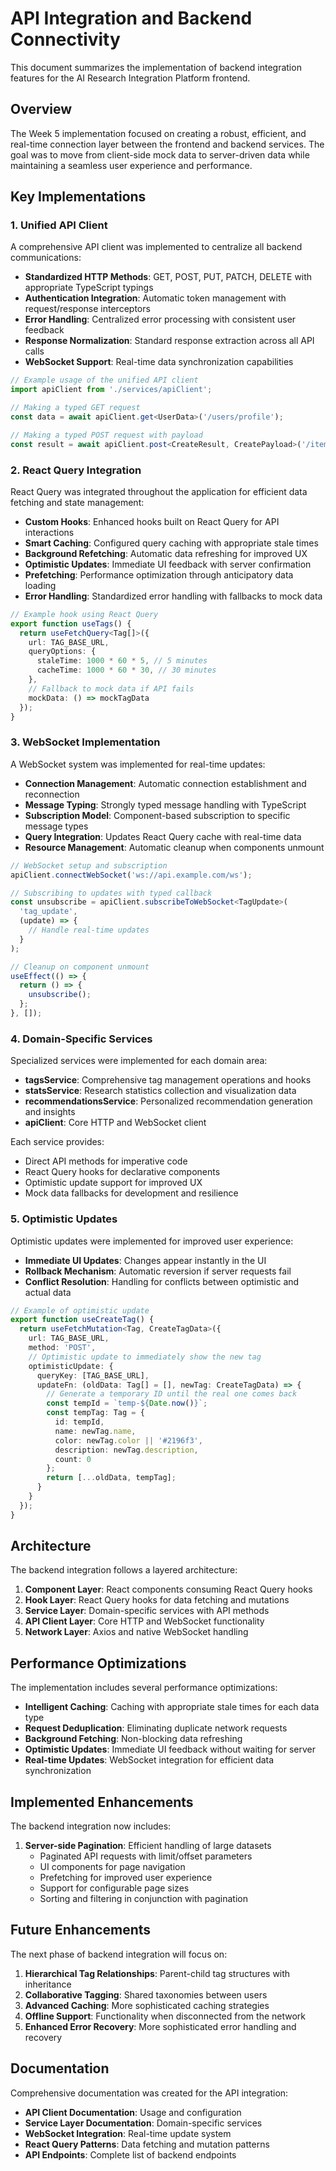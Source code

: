 # API Integration and Backend Connectivity

This document summarizes the implementation of backend integration features for the AI Research Integration Platform frontend.

## Overview

The Week 5 implementation focused on creating a robust, efficient, and real-time connection layer between the frontend and backend services. The goal was to move from client-side mock data to server-driven data while maintaining a seamless user experience and performance.

## Key Implementations

### 1. Unified API Client

A comprehensive API client was implemented to centralize all backend communications:

- **Standardized HTTP Methods**: GET, POST, PUT, PATCH, DELETE with appropriate TypeScript typings
- **Authentication Integration**: Automatic token management with request/response interceptors
- **Error Handling**: Centralized error processing with consistent user feedback
- **Response Normalization**: Standard response extraction across all API calls
- **WebSocket Support**: Real-time data synchronization capabilities

```typescript
// Example usage of the unified API client
import apiClient from './services/apiClient';

// Making a typed GET request
const data = await apiClient.get<UserData>('/users/profile');

// Making a typed POST request with payload
const result = await apiClient.post<CreateResult, CreatePayload>('/items', payload);
```

### 2. React Query Integration

React Query was integrated throughout the application for efficient data fetching and state management:

- **Custom Hooks**: Enhanced hooks built on React Query for API interactions
- **Smart Caching**: Configured query caching with appropriate stale times
- **Background Refetching**: Automatic data refreshing for improved UX
- **Optimistic Updates**: Immediate UI feedback with server confirmation
- **Prefetching**: Performance optimization through anticipatory data loading
- **Error Handling**: Standardized error handling with fallbacks to mock data

```typescript
// Example hook using React Query
export function useTags() {
  return useFetchQuery<Tag[]>({
    url: TAG_BASE_URL,
    queryOptions: {
      staleTime: 1000 * 60 * 5, // 5 minutes
      cacheTime: 1000 * 60 * 30, // 30 minutes
    },
    // Fallback to mock data if API fails
    mockData: () => mockTagData
  });
}
```

### 3. WebSocket Implementation

A WebSocket system was implemented for real-time updates:

- **Connection Management**: Automatic connection establishment and reconnection
- **Message Typing**: Strongly typed message handling with TypeScript
- **Subscription Model**: Component-based subscription to specific message types
- **Query Integration**: Updates React Query cache with real-time data
- **Resource Management**: Automatic cleanup when components unmount

```typescript
// WebSocket setup and subscription
apiClient.connectWebSocket('ws://api.example.com/ws');

// Subscribing to updates with typed callback
const unsubscribe = apiClient.subscribeToWebSocket<TagUpdate>(
  'tag_update', 
  (update) => {
    // Handle real-time updates
  }
);

// Cleanup on component unmount
useEffect(() => {
  return () => {
    unsubscribe();
  };
}, []);
```

### 4. Domain-Specific Services

Specialized services were implemented for each domain area:

- **tagsService**: Comprehensive tag management operations and hooks
- **statsService**: Research statistics collection and visualization data
- **recommendationsService**: Personalized recommendation generation and insights
- **apiClient**: Core HTTP and WebSocket client

Each service provides:
- Direct API methods for imperative code
- React Query hooks for declarative components
- Optimistic update support for improved UX
- Mock data fallbacks for development and resilience

### 5. Optimistic Updates

Optimistic updates were implemented for improved user experience:

- **Immediate UI Updates**: Changes appear instantly in the UI
- **Rollback Mechanism**: Automatic reversion if server requests fail
- **Conflict Resolution**: Handling for conflicts between optimistic and actual data

```typescript
// Example of optimistic update
export function useCreateTag() {
  return useFetchMutation<Tag, CreateTagData>({
    url: TAG_BASE_URL,
    method: 'POST',
    // Optimistic update to immediately show the new tag
    optimisticUpdate: {
      queryKey: [TAG_BASE_URL],
      updateFn: (oldData: Tag[] = [], newTag: CreateTagData) => {
        // Generate a temporary ID until the real one comes back
        const tempId = `temp-${Date.now()}`;
        const tempTag: Tag = {
          id: tempId,
          name: newTag.name,
          color: newTag.color || '#2196f3',
          description: newTag.description,
          count: 0
        };
        return [...oldData, tempTag];
      }
    }
  });
}
```

## Architecture

The backend integration follows a layered architecture:

1. **Component Layer**: React components consuming React Query hooks
2. **Hook Layer**: React Query hooks for data fetching and mutations
3. **Service Layer**: Domain-specific services with API methods
4. **API Client Layer**: Core HTTP and WebSocket functionality
5. **Network Layer**: Axios and native WebSocket handling

## Performance Optimizations

The implementation includes several performance optimizations:

- **Intelligent Caching**: Caching with appropriate stale times for each data type
- **Request Deduplication**: Eliminating duplicate network requests
- **Background Fetching**: Non-blocking data refreshing
- **Optimistic Updates**: Immediate UI feedback without waiting for server
- **Real-time Updates**: WebSocket integration for efficient data synchronization

## Implemented Enhancements

The backend integration now includes:

1. **Server-side Pagination**: Efficient handling of large datasets
   - Paginated API requests with limit/offset parameters
   - UI components for page navigation
   - Prefetching for improved user experience
   - Support for configurable page sizes
   - Sorting and filtering in conjunction with pagination

## Future Enhancements

The next phase of backend integration will focus on:

1. **Hierarchical Tag Relationships**: Parent-child tag structures with inheritance
2. **Collaborative Tagging**: Shared taxonomies between users
3. **Advanced Caching**: More sophisticated caching strategies
4. **Offline Support**: Functionality when disconnected from the network
5. **Enhanced Error Recovery**: More sophisticated error handling and recovery

## Documentation

Comprehensive documentation was created for the API integration:

- **API Client Documentation**: Usage and configuration
- **Service Layer Documentation**: Domain-specific services
- **WebSocket Integration**: Real-time update system
- **React Query Patterns**: Data fetching and mutation patterns
- **API Endpoints**: Complete list of backend endpoints